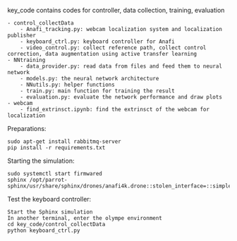 key_code contains codes for controller, data collection, training, evaluation

    - control_collectData
        - Anafi_tracking.py: webcam localization system and localization publisher
        - keyboard_ctrl.py: keyboard controller for Anafi
        - video_control.py: collect reference path, collect control correction, data augmentation using active transfer learning
    - NNtraining
        - data_provider.py: read data from files and feed them to neural network
        - models.py: the neural network architecture
        - NNutils.py: helper functions
        - train.py: main function for training the result
        - evaluation.py: evaluate the network performance and draw plots
    - webcam
        - find_extrinsct.ipynb: find the extrinsct of the webcam for localization

Preparations:

    sudo apt-get install rabbitmq-server
    pip install -r requirements.txt

Starting the simulation:

    sudo systemctl start firmwared
    sphinx /opt/parrot-sphinx/usr/share/sphinx/drones/anafi4k.drone::stolen_interface=::simple_front_cam=true

Test the keyboard controller:
    
    Start the Sphinx simulation
    In another terminal, enter the olympe environment
    cd key_code/control_collectData
    python keyboard_ctrl.py
